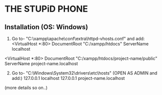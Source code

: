 # THE STUPiD PHONE

## Installation (OS: Windows)

1. Go to-  "C:\xampp\apache\conf\extra\httpd-vhosts.conf" and add:
<VirtualHost *:80>
    DocumentRoot "C:/xampp/htdocs"
    ServerName localhost
</VirtualHost>

<VirtualHost *:80>
    DocumentRoot "C:/xampp/htdocs/project-name/public"
    ServerName project-name.localhost
</VirtualHost>

2. Go to-  "C:\Windows\System32\drivers\etc\hosts"
(OPEN AS ADMIN and add:)
127.0.0.1 localhost
127.0.0.1 project-name.localhost

(more details so on..)







